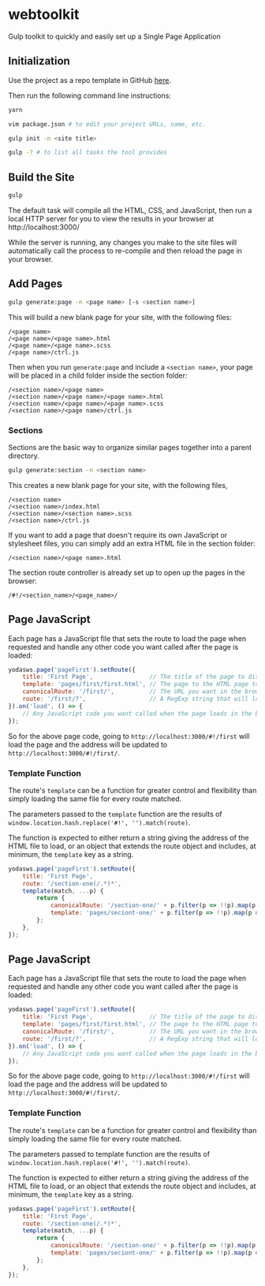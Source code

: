 # webtoolkit
Gulp toolkit to quickly and easily set up a Single Page Application

## Initialization

Use the project as a repo template in GitHub [here](https://github.com/YodasWs/webtoolkit/generate).

Then run the following command line instructions:
```bash
yarn

vim package.json # to edit your project URLs, name, etc.

gulp init -n <site title>

gulp -? # to list all tasks the tool provides
```

## Build the Site
```bash
gulp
```

The default task will compile all the HTML, CSS, and JavaScript, then run a local HTTP server for you to view the results in your browser at http://localhost:3000/

While the server is running, any changes you make to the site files will automatically call the process to re-compile and then reload the page in your browser.

## Add Pages
```bash
gulp generate:page -n <page name> [-s <section name>]
```

This will build a new blank page for your site, with the following files:
```
/<page name>
/<page name>/<page name>.html
/<page name>/<page name>.scss
/<page name>/ctrl.js
```

Then when you run `generate:page` and include a `<section name>`, your page will be placed in a child folder inside the section folder:
```
/<section name>/<page name>
/<section name>/<page name>/<page name>.html
/<section name>/<page name>/<page name>.scss
/<section name>/<page name>/ctrl.js
```

### Sections

Sections are the basic way to organize similar pages together into a parent directory.

```bash
gulp generate:section -n <section name>
```

This creates a new blank page for your site, with the following files,

```
/<section name>
/<section name>/index.html
/<section name>/<section name>.scss
/<section name>/ctrl.js
```

If you want to add a page that doesn't require its own JavaScript or stylesheet files, you can simply add an extra HTML file in the section folder:
```
/<section name>/<page name>.html
```

The section route controller is already set up to open up the pages in the browser:

```
/#!/<section_name>/<page_name>/
```

## Page JavaScript
Each page has a JavaScript file that sets the route to load the page when requested and handle any other code you want called after the page is loaded:
```javascript
yodasws.page('pageFirst').setRoute({
	title: 'First Page',                // The title of the page to display in the browser title bar
	template: 'pages/first/first.html', // The page to the HTML page to load
	canonicalRoute: '/first/',          // The URL you want in the browser address bar
	route: '/first/?',                  // A RegExp string that will load this page when called in the address bar
}).on('load', () => {
	// Any JavaScript code you want called when the page loads in the browser
});
```

So for the above page code, going to `http://localhost:3000/#!/first` will load the page and the address will be updated to `http://localhost:3000/#!/first/`.

### Template Function
The route's `template` can be a function for greater control and flexibility than simply loading the same file for every route matched.

The parameters passed to the `template` function are the results of `window.location.hash.replace('#!', '').match(route)`.

The function is expected to either return a string giving the address of the HTML file to load, or an object that extends the route object and includes, at minimum,
the `template` key as a string.

```javascript
yodasws.page('pageFirst').setRoute({
	title: 'First Page',
	route: '/section-one(/.*)*',
	template(match, ...p) {
		return {
			canonicalRoute: '/section-one/' + p.filter(p => !!p).map(p => p.replace(/^\/+|\/+$/g, '')).join('/') + '/',
			template: 'pages/seciont-one/' + p.filter(p => !!p).map(p => p.replace(/^\/+|\/+$/g, '')).join('.') + '.html',
		};
	},
});
```

## Page JavaScript
Each page has a JavaScript file that sets the route to load the page when requested and handle any other code you want called after the page is loaded:
```javascript
yodasws.page('pageFirst').setRoute({
	title: 'First Page',                // The title of the page to display in the browser title bar
	template: 'pages/first/first.html', // The page to the HTML page to load
	canonicalRoute: '/first/',          // The URL you want in the browser address bar
	route: '/first/?',                  // A RegExp string that will load this page when called in the address bar
}).on('load', () => {
	// Any JavaScript code you want called when the page loads in the browser
});
```

So for the above page code, going to `http://localhost:3000/#!/first` will load the page and the address will be updated to `http://localhost:3000/#!/first/`.

### Template Function
The route's `template` can be a function for greater control and flexibility than simply loading the same file for every route matched.

The parameters passed to template function are the results of `window.location.hash.replace('#!', '').match(route)`.

The function is expected to either return a string giving the address of the HTML file to load, or an object that extends the route object and includes, at minimum,
the `template` key as a string.

```javascript
yodasws.page('pageFirst').setRoute({
	title: 'First Page',
	route: '/section-one(/.*)*',
	template(match, ...p) {
		return {
			canonicalRoute: '/section-one/' + p.filter(p => !!p).map(p => p.replace(/^\/+|\/+$/g, '')).join('/') + '/',
			template: 'pages/seciont-one/' + p.filter(p => !!p).map(p => p.replace(/^\/+|\/+$/g, '')).join('.') + '.html',
		};
	},
});
